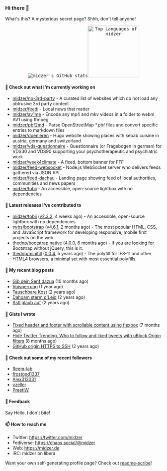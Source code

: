 ### Hi there 👋

What's this? A mysterious secret page? Shhh, don't tell anyone!

<p align="center">
  <kbd><img src="https://github-readme-stats.vercel.app/api?username=midzer&show_icons=true&hide_title=true&hide_border=true&theme=tokyonight" alt="midzer's GitHub stats"><img height="165" src="https://github-readme-stats.vercel.app/api/top-langs/?username=midzer&layout=compact&langs_count=8&hide_border=true&theme=tokyonight" alt="Top Languages of midzer"></kbd>
</p>

#### 🌱 Check out what I'm currently working on

- [midzer/no-3rd-party](https://github.com/midzer/no-3rd-party) - A curated list of websites which do not load any obtrusive 3rd party content
- [midzer/feedi](https://github.com/midzer/feedi) - Local news that matter
- [midzer/av1me](https://github.com/midzer/av1me) - Encode any mp4 and mkv videos in a folder to webm AV1 using ffmpeg
- [midzer/pbf2md](https://github.com/midzer/pbf2md) - Parse OpenStreetMap *.pbf files and convert specific entries to markdown files
- [midzer/doenieren](https://github.com/midzer/doenieren) - Hugo website showing places with kebab cuisine in austria, germany and switzerland
- [midzer/vds-questionnaire](https://github.com/midzer/vds-questionnaire) - Questionnaire (or Fragebogen in german) for VDS30 and VDS90 supporting your psychotherapeutic and psychiatric work
- [midzer/week4climate](https://github.com/midzer/week4climate) - A fixed, bottom banner for FFF
- [midzer/feed-websocket](https://github.com/midzer/feed-websocket) - Node.js WebSocket server who delivers feeds gathered via JSON API
- [midzer/feed-dachau](https://github.com/midzer/feed-dachau) - Landing page showing feed of local authorities, communities and news papers
- [midzer/tobii](https://github.com/midzer/tobii) - An accessible, open-source lightbox with no dependencies

#### 🔭 Latest releases I've contributed to

- [midzer/tobii](https://github.com/midzer/tobii) ([v2.3.2](https://github.com/midzer/tobii/releases/tag/v2.3.2), 4 weeks ago) - An accessible, open-source lightbox with no dependencies
- [twbs/bootstrap](https://github.com/twbs/bootstrap) ([v4.6.1](https://github.com/twbs/bootstrap/releases/tag/v4.6.1), 2 months ago) - The most popular HTML, CSS, and JavaScript framework for developing responsive, mobile first projects on the web.
- [thednp/bootstrap.native](https://github.com/thednp/bootstrap.native) ([4.0.0](https://github.com/thednp/bootstrap.native/releases/tag/4.0.0), 6 months ago) - If you are looking for Bootstrap without jQuery, this is it.
- [thednp/minifill](https://github.com/thednp/minifill) ([0.0.4](https://github.com/thednp/minifill/releases/tag/0.0.4), 5 years ago) - The polyfill for IE8-11 and other HTML4 browsers, a minimal set with most essential polyfills.

#### 📜 My recent blog posts

- [Gib dein Senf dazua](https://ampergai.de/2021/02/001/) (10 months ago)
- [Voisperrung](https://ampergai.de/2020/08/001/) (1 year ago)
- [Tauschbare Kost](https://ampergai.de/2020/04/001/) (2 years ago)
- [Dahoam sterm d&#39;Leid](https://ampergai.de/2020/03/001/) (2 years ago)
- [Astl glaub auf](https://ampergai.de/2020/02/001/) (2 years ago)

#### 📓 Gists I wrote

- [Fixed header and footer with scrollable content using flexbox](https://gist.github.com/3893ce8c0bec6f805ec1a7bb3269775d) (7 months ago)
- [Hide Twitter Trending, Who to follow and liked tweets with uBlock Origin filters](https://gist.github.com/1afc39bdf5adbfe0020d1c2212b76b87) (8 months ago)
- [GitHub origin HTTPS to SSH](https://gist.github.com/3ceba8ad7d956e02d9e920b121d8d059) (2 years ago)

#### 👯 Check out some of my recent followers

- [Reem-lab](https://github.com/Reem-lab)
- [frostgod1337](https://github.com/frostgod1337)
- [Alex313031](https://github.com/Alex313031)
- [vzeller](https://github.com/vzeller)
- [PreetiW](https://github.com/PreetiW)

#### 💬 Feedback

Say Hello, I don't bite!

#### 📫 How to reach me

- Twitter: https://twitter.com/midzer
- Fediverse: https://chaos.social/@midzer
- Web: https://midzer.de
- IRC: midzer on libera

Want your own self-generating profile page? Check out [readme-scribe](https://github.com/muesli/readme-scribe)!

